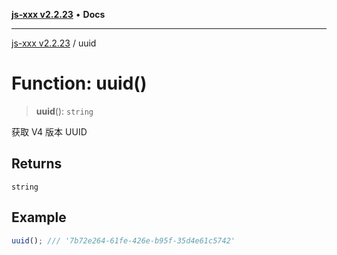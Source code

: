 [**js-xxx v2.2.23**](../README.md) • **Docs**

***

[js-xxx v2.2.23](../README.md) / uuid

# Function: uuid()

> **uuid**(): `string`

获取 V4 版本 UUID

## Returns

`string`

## Example

```ts
uuid(); /// '7b72e264-61fe-426e-b95f-35d4e61c5742'
```
